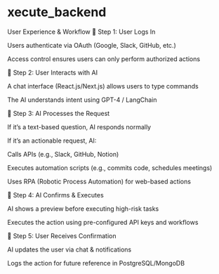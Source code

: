 # xecute_backend

User Experience & Workflow
🔹 Step 1: User Logs In

Users authenticate via OAuth (Google, Slack, GitHub, etc.)

Access control ensures users can only perform authorized actions

🔹 Step 2: User Interacts with AI

A chat interface (React.js/Next.js) allows users to type commands

The AI understands intent using GPT-4 / LangChain

🔹 Step 3: AI Processes the Request

If it’s a text-based question, AI responds normally

If it’s an actionable request, AI:

Calls APIs (e.g., Slack, GitHub, Notion)

Executes automation scripts (e.g., commits code, schedules meetings)

Uses RPA (Robotic Process Automation) for web-based actions

🔹 Step 4: AI Confirms & Executes

AI shows a preview before executing high-risk tasks

Executes the action using pre-configured API keys and workflows

🔹 Step 5: User Receives Confirmation

AI updates the user via chat & notifications

Logs the action for future reference in PostgreSQL/MongoDB
